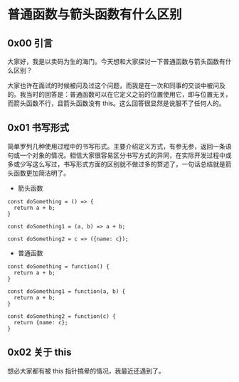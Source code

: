 # 普通函数与箭头函数有什么区别

## 0x00 引言
大家好，我是以卖码为生的海门。今天想和大家探讨一下普通函数与箭头函数有什么区别？

大家也许在面试的时候被问及过这个问题，而我是在一次和同事的交谈中被问及的。我当时的回答是：普通函数可以在它定义之前的位置使用它，即与位置无关，而箭头函数不行，且箭头函数没有 this。这么回答很显然是说服不了任何人的。

## 0x01 书写形式
简单罗列几种使用过程中的书写形式。主要介绍定义方式，有参无参，返回一条语句或一个对象的情况。相信大家很容易区分书写方式的异同，在实际开发过程中或多或少写这么写过，书写形式方面的区别就不做过多的赘述了，一句话总结就是箭头函数更加简洁明了。

* 箭头函数
```
const doSomething = () => {
  return a + b;
}

const doSomething1 = (a, b) => a + b;

const doSomething2 = c => ({name: c}); 
```
* 普通函数
```
const doSomething = function() {
  return a + b;
}

const doSomething1 = function(a, b) {
  return a + b;
}

const doSomething2 = function(c) {
  return {name: c};
}
```

## 0x02 关于 this
想必大家都有被 this 指针搞晕的情况，我最近还遇到了。



